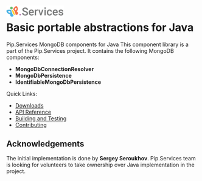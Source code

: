 # <img src="https://github.com/pip-services/pip-services/raw/master/design/Logo.png" alt="Pip.Services Logo" style="max-width:30%"> <br/> Basic portable abstractions for Java

Pip.Services MongoDB components for Java
This component library is a part of the Pip.Services project. It contains the following MongoDB components:

- **MongoDbConnectionResolver** 
- **MongoDbPersistence**
- **IdentifiableMongoDbPersistence**

Quick Links:

* [Downloads](https://github.com/pip-services3-java/pip-services3-mongodb-java/blob/master/doc/Downloads.md)
* [API Reference](http://htmlpreview.github.io/?https://github.com/pip-services3-java/pip-services3-mongodb-java/blob/master/doc/api/index.html)
* [Building and Testing](https://github.com/pip-services3-java/pip-services3-mongodb-java/blob/master/doc/Development.md)
* [Contributing](https://github.com/pip-services3-java/pip-services3-mongodb-java/blob/master/doc/Development.md/#contrib)

## Acknowledgements

The initial implementation is done by **Sergey Seroukhov**. Pip.Services team is looking for volunteers to 
take ownership over Java implementation in the project.
